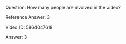 Question: How many people are involved in the video?

Reference Answer: 3

Video ID: 5864047618

Answer: 3

